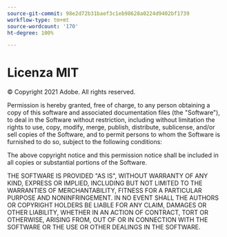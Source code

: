 ```yaml
---
source-git-commit: 98e2d72b31baef3c1eb98628a0224d9402bf1739
workflow-type: tm+mt
source-wordcount: '170'
ht-degree: 100%

---
```

# Licenza MIT

© Copyright 2021 Adobe. All rights reserved.

Permission is hereby granted, free of charge, to any person obtaining a copy
of this software and associated documentation files (the
&quot;Software&quot;), to deal in the Software without restriction, including
without limitation the rights to use, copy, modify, merge, publish,
distribute, sublicense, and/or sell copies of the Software, and to
permit persons to whom the Software is furnished to do so, subject to
the following conditions:

The above copyright notice and this permission notice shall be included in all
copies or substantial portions of the Software.

THE SOFTWARE IS PROVIDED &quot;AS IS&quot;, WITHOUT WARRANTY OF ANY KIND,
EXPRESS OR IMPLIED, INCLUDING BUT NOT LIMITED TO THE WARRANTIES OF
MERCHANTABILITY, FITNESS FOR A PARTICULAR PURPOSE AND
NONINFRINGEMENT. IN NO EVENT SHALL THE AUTHORS OR COPYRIGHT HOLDERS BE
LIABLE FOR ANY CLAIM, DAMAGES OR OTHER LIABILITY, WHETHER IN AN ACTION
OF CONTRACT, TORT OR OTHERWISE, ARISING FROM, OUT OF OR IN CONNECTION
WITH THE SOFTWARE OR THE USE OR OTHER DEALINGS IN THE SOFTWARE.
